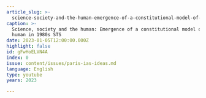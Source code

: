 ```yaml
---
article_slug: >-
  science-society-and-the-human-emergence-of-a-constitutional-model-of-the-human-in-1980s-sts
caption: >-
  Science, society and the human: Emergence of a constitutional model of the
  human in 1980s STS
date: 2023-01-05T12:00:00.000Z
highlight: false
id: gFwHoELVN4A
index: 0
issue: content/issues/paris-ias-ideas.md
language: English
type: youtube
years: 2023

---
```

